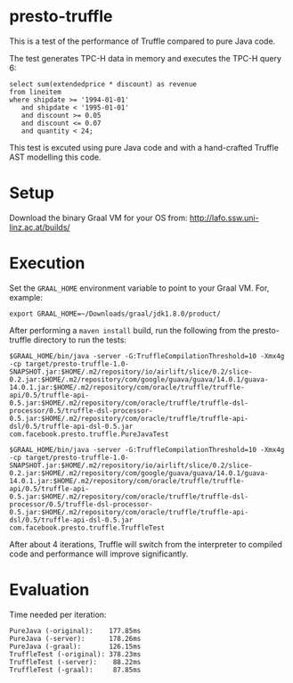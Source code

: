 presto-truffle
==============

This is a test of the performance of Truffle compared to pure Java code.

The test generates TPC-H data in memory and executes the TPC-H query 6:
```
select sum(extendedprice * discount) as revenue      
from lineitem                                        
where shipdate >= '1994-01-01'                       
   and shipdate < '1995-01-01'                       
   and discount >= 0.05                              
   and discount <= 0.07                              
   and quantity < 24;                                
```

This test is excuted using pure Java code and with a hand-crafted Truffle AST modelling this code.

Setup
=====

Download the binary Graal VM for your OS from: http://lafo.ssw.uni-linz.ac.at/builds/

Execution
=========

Set the `GRAAL_HOME` environment variable to point to your Graal VM.  For, example:

```
export GRAAL_HOME=~/Downloads/graal/jdk1.8.0/product/
```

After performing a `maven install` build, run the following from the presto-truffle directory to run the tests:

```
$GRAAL_HOME/bin/java -server -G:TruffleCompilationThreshold=10 -Xmx4g -cp target/presto-truffle-1.0-SNAPSHOT.jar:$HOME/.m2/repository/io/airlift/slice/0.2/slice-0.2.jar:$HOME/.m2/repository/com/google/guava/guava/14.0.1/guava-14.0.1.jar:$HOME/.m2/repository/com/oracle/truffle/truffle-api/0.5/truffle-api-0.5.jar:$HOME/.m2/repository/com/oracle/truffle/truffle-dsl-processor/0.5/truffle-dsl-processor-0.5.jar:$HOME/.m2/repository/com/oracle/truffle/truffle-api-dsl/0.5/truffle-api-dsl-0.5.jar com.facebook.presto.truffle.PureJavaTest
```

```
$GRAAL_HOME/bin/java -server -G:TruffleCompilationThreshold=10 -Xmx4g -cp target/presto-truffle-1.0-SNAPSHOT.jar:$HOME/.m2/repository/io/airlift/slice/0.2/slice-0.2.jar:$HOME/.m2/repository/com/google/guava/guava/14.0.1/guava-14.0.1.jar:$HOME/.m2/repository/com/oracle/truffle/truffle-api/0.5/truffle-api-0.5.jar:$HOME/.m2/repository/com/oracle/truffle/truffle-dsl-processor/0.5/truffle-dsl-processor-0.5.jar:$HOME/.m2/repository/com/oracle/truffle/truffle-api-dsl/0.5/truffle-api-dsl-0.5.jar com.facebook.presto.truffle.TruffleTest
```

After about 4 iterations, Truffle will switch from the interpreter to compiled code and performance will improve significantly.


Evaluation
==========
Time needed per iteration:
```
PureJava (-original):    177.85ms
PureJava (-server):      178.26ms
PureJava (-graal):       126.15ms
TruffleTest (-original): 378.23ms
TruffleTest (-server):    88.22ms
TruffleTest (-graal):     87.85ms
```
